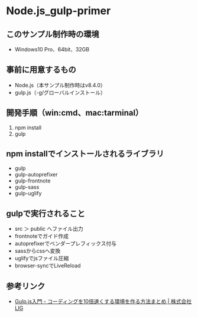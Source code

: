 # Node.js_gulp-primer

## このサンプル制作時の環境
* Windows10 Pro、64bit、32GB

## 事前に用意するもの
* Node.js（本サンプル制作時はv8.4.0）
* gulp.js（-g/グローバルインストール）

## 開発手順（win:cmd、mac:tarminal）
1. npm install
2. gulp

## npm installでインストールされるライブラリ
* gulp
* gulp-autoprefixer
* gulp-frontnote
* gulp-sass
* gulp-uglify

## gulpで実行されること
* src ＞ public へファイル出力
* frontnoteでガイド作成
* autoprefixerでベンダープレフィックス付与
* sassからcssへ変換
* uglifyでjsファイル圧縮
* browser-syncでLiveReload

## 参考リンク
* [Gulp.js入門 - コーディングを10倍速くする環境を作る方法まとめ | 株式会社LIG](https://liginc.co.jp/web/tutorial/117900)
